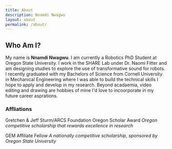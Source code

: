```yaml
---
title: About
description: Nnamdi Nwagwu 
layout: about
permalink: /about/
---
```

## Who Am I?

My name is **Nnamdi Nwagwu**. I am currently a Robotics PhD Student at Oregon State University. I work in the SHARE Lab under Dr. Naomi Fitter and am designing studies to explore the use of transformative sound for robots. I recently graduated with my Bachelors of Science from Cornell University in Mechanical Engineering where I was able to build the technical skills I hope to apply and develop in my research. Beyond acadaemia, video editing and drawing are hobbies of mine I'd love to incoorporate in my future career asprations.

### Affliations
Gretchen & Jeff Sturm/ARCS Foundation Oregon Scholar Award
    *Oregon competitive scholarship that rewards excellence in research*

GEM Affiliate Fellow
    *A nationally competitive scholarship, sponsored by Oregon State University*
